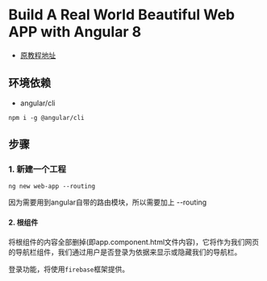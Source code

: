 # Build A Real World Beautiful Web APP with Angular 8 
- [原教程地址](https://medium.com/@hamedbaatour/build-a-real-world-beautiful-web-app-with-angular-6-a-to-z-ultimate-guide-2018-part-i-e121dd1d55e)

## 环境依赖
- angular/cli
```
npm i -g @angular/cli
```
## 步骤
### 1. 新建一个工程
```
ng new web-app --routing
```
因为需要用到angular自带的路由模块，所以需要加上 --routing

#### 2. 根组件
将根组件的内容全部删掉(即app.component.html文件内容)，它将作为我们网页的导航栏组件，我们通过用户是否登录为依据来显示或隐藏我们的导航栏。

登录功能，将使用`firebase`框架提供。